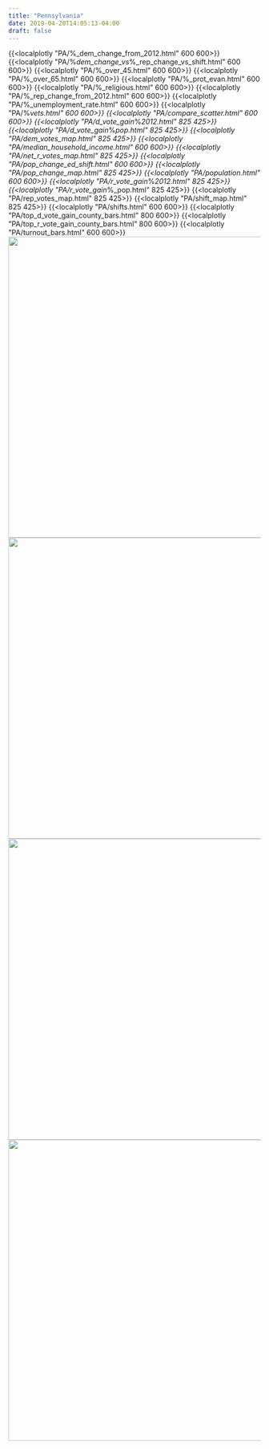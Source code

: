 ```yaml
---
title: "Pennsylvania"
date: 2019-04-20T14:05:13-04:00
draft: false
---
```




{{<localplotly "PA/%_dem_change_from_2012.html" 600 600>}}
{{<localplotly "PA/%_dem_change_vs_%_rep_change_vs_shift.html" 600 600>}}
{{<localplotly "PA/%_over_45.html" 600 600>}}
{{<localplotly "PA/%_over_65.html" 600 600>}}
{{<localplotly "PA/%_prot_evan.html" 600 600>}}
{{<localplotly "PA/%_religious.html" 600 600>}}
{{<localplotly "PA/%_rep_change_from_2012.html" 600 600>}}
{{<localplotly "PA/%_unemployment_rate.html" 600 600>}}
{{<localplotly "PA/%_vets.html" 600 600>}}
{{<localplotly "PA/compare_scatter.html" 600 600>}}
{{<localplotly "PA/d_vote_gain_%_2012.html" 825 425>}}
{{<localplotly "PA/d_vote_gain_%_pop.html" 825 425>}}
{{<localplotly "PA/dem_votes_map.html" 825 425>}}
{{<localplotly "PA/median_household_income.html" 600 600>}}
{{<localplotly "PA/net_r_votes_map.html" 825 425>}}
{{<localplotly "PA/pop_change_ed_shift.html" 600 600>}}
{{<localplotly "PA/pop_change_map.html" 825 425>}}
{{<localplotly "PA/population.html" 600 600>}}
{{<localplotly "PA/r_vote_gain_%_2012.html" 825 425>}}
{{<localplotly "PA/r_vote_gain_%_pop.html" 825 425>}}
{{<localplotly "PA/rep_votes_map.html" 825 425>}}
{{<localplotly "PA/shift_map.html" 825 425>}}
{{<localplotly "PA/shifts.html" 600 600>}}
{{<localplotly "PA/top_d_vote_gain_county_bars.html" 800 600>}}
{{<localplotly "PA/top_r_vote_gain_county_bars.html" 800 600>}}
{{<localplotly "PA/turnout_bars.html" 600 600>}}
<img src="/PA/net_gop_votes_waterfall.png" width="600" height="600" />
<img src="/PA/r_votes_waterfall.png" width="600" height="600" />
<img src="/PA/d_votes_waterfall.png" width="600" height="600" />
<img src="/PA/tot_votes_waterfall.png" width="600" height="600" />
